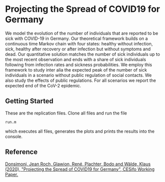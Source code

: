 # Projecting the Spread of COVID19 for Germany

We model the evolution of the number of individuals that are reported to be sick with COVID-19 in Germany. Our theoretical framework builds on a continuous time Markov chain with four states: healthy without infection, sick, healthy after recovery or after infection but without symptoms and dead. Our quantitative solution matches the number of sick individuals up to the most recent observation and ends with a share of sick individuals following from infection rates and sickness probabilities. We employ this framework to study inter alia the expected peak of the number of sick individuals in a scenario without public regulation of social contacts. We also study the effects of public regulations. For all scenarios we report the expected end of the CoV-2 epidemic.

## Getting Started

These are the replication files. Clone all files and run the file 

```
run.m
```

which executes all files, generates the plots and prints the results into the console.


## Reference

[Donsimoni, Jean Roch, Glawion, René, Plachter, Bodo and Wälde, Klaus (2020), "Projecting the Spread of COVID19 for Germany", CESifo Working Paper.](https://www.cesifo.org/en/publikationen/2020/working-paper/projecting-spread-covid19-germany)
